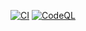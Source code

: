 [![CI](https://github.com/garrettladley/WiffOrBeWiffed/actions/workflows/ci.yml/badge.svg)](https://github.com/garrettladley/WiffOrBeWiffed/actions/workflows/ci.yml)
[![CodeQL](https://github.com/garrettladley/WiffOrBeWiffed/actions/workflows/github-code-scanning/codeql/badge.svg)](https://github.com/garrettladley/WiffOrBeWiffed/actions/workflows/github-code-scanning/codeql)
